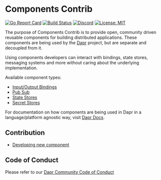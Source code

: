 # Components Contrib

[![Go Report Card](https://goreportcard.com/badge/github.com/dapr/components-contrib)](https://goreportcard.com/report/github.com/dapr/components-contrib)
[![Build Status](https://github.com/dapr/components-contrib/workflows/components-contrib/badge.svg?event=push&branch=master)](https://github.com/dapr/components-contrib/actions?workflow=components-contrib)
[![Discord](https://img.shields.io/discord/778680217417809931)](https://discord.com/channels/778680217417809931/781589820128493598)
[![License: MIT](https://img.shields.io/badge/License-MIT-yellow.svg)](https://opensource.org/licenses/MIT)


The purpose of Components Contrib is to provide open, community driven reusable components for building distributed applications.
These components are being used by the [Dapr](https://github.com/dapr/dapr) project, but are separate and decoupled from it.

Using components developers can interact with bindings, state stores, messaging systems and more without caring about the underlying implementation.

Available component types:

* [Input/Output Bindings](bindings/Readme.md)
* [Pub Sub](pubsub/Readme.md)
* [State Stores](state/Readme.md)
* [Secret Stores](secretstores/Readme.md)

For documentation on how components are being used in Dapr in a language/platform agnostic way, visit [Dapr Docs](https://docs.dapr.io).

## Contribution

* [Developing new component](docs/developing-component.md)

## Code of Conduct

Please refer to our [Dapr Community Code of Conduct](https://github.com/dapr/community/blob/master/CODE-OF-CONDUCT.md)
